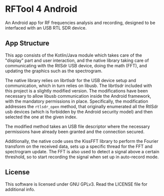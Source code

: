 # RFTool 4 Android

An Android app for RF frequencies analysis and recording, designed to be interfaced with an USB
RTL SDR device.

## App Structure

This app consists of the Kotlin/Java module which takes care of the "display" part and user interaction,
and the native library taking care of communicating with the RtlSdr USB device, doing the math (FFT),
and updating the graphics such as the spectrogram.

The native library relies on librtlsdr for the USB device setup and communication, which in turn relies
on libusb. The librtlsdr included with this project is a slightly modified version. The modifications
have been necessary to allow libusb communication inside the Android framework, with the mandatory 
permissions in place. Specifically, the modification addresses the `rtlsdr_open` method, that
originally enumerated all the RtlSdr usb devices (which is forbidden by the Android security model) 
and then selected the one at the given index.

The modified method takes an USB file descriptor where the necessary permissions have already been 
granted and the connection secured.

Additionally, the native code uses the KissFFT library to perform the Fourier transform on the received
data, sets up a specific thread for the FFT and spectrogram update. The FFT is also used to detect
a signal above a certain threshold, so to start recording the signal when set up in auto-record mode.

## License

This software is licensed under GNU GPLv3. Read the LICENSE file for additional info.
